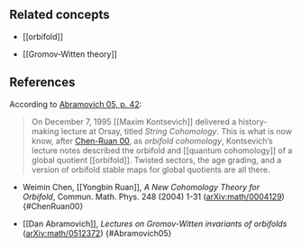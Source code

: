 
## Related concepts

* [[orbifold]]

* [[Gromov-Witten theory]]

## References

According to [Abramovich 05, p. 42](#Abramovich05):

> On December 7, 1995 [[Maxim Kontsevich]] delivered a history-making lecture at Orsay, titled _String Cohomology_. This is what is now know, after [Chen-Ruan 00](#ChenRuan00), as _orbifold cohomology_, Kontsevich’s lecture notes described the orbifold and  [[quantum cohomology]] of a global quotient [[orbifold]]. Twisted sectors, the age grading, and a version of orbifold stable maps for global quotients are all there.

* Weimin Chen, [[Yongbin Ruan]], _A New Cohomology Theory for Orbifold_, Commun. Math. Phys. 248 (2004) 1-31 ([arXiv:math/0004129](http://arxiv.org/abs/math/0004129))
 {#ChenRuan00}

* [[Dan Abramovich]], _Lectures on Gromov-Witten invariants of orbifolds_ ([arXiv:math/0512372](http://arxiv.org/abs/math/0512372))
 {#Abramovich05}


